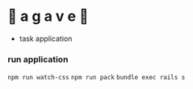 # :cactus:    a   g   a   v   e    :cactus:

* task application

### run application
`npm run watch-css`
`npm run pack`
`bundle exec rails s`
